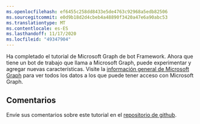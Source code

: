 ```yaml
---
ms.openlocfilehash: ef6455c258dd8433e5de4763c92968a5edb82506
ms.sourcegitcommit: e0d9b18d2d4cbeb4a48890f3420a47e6a90abc53
ms.translationtype: MT
ms.contentlocale: es-ES
ms.lasthandoff: 11/17/2020
ms.locfileid: "49347904"
---
```

<!-- markdownlint-disable MD002 MD041 -->

Ha completado el tutorial de Microsoft Graph de bot Framework. Ahora que tiene un bot de trabajo que llama a Microsoft Graph, puede experimentar y agregar nuevas características. Visite la [información general de Microsoft Graph](https://docs.microsoft.com/graph/overview) para ver todos los datos a los que puede tener acceso con Microsoft Graph.

## <a name="feedback"></a>Comentarios

Envíe sus comentarios sobre este tutorial en el [repositorio de github](https://github.com/microsoftgraph/msgraph-training-botframework).
